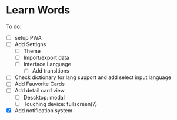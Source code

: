 # Learn Words

To do: 

- [ ] setup PWA 
- [ ] Add Settigns 
  - [ ] Theme
  - [ ] Import/export data
  - [ ] Interface Language
    - [ ] Add transltions
- [ ] Check dictionary for lang support and add select input language
- [ ] Add Fauvorite Cards
- [ ] Add detail card view
  - [ ] Descktop: modal
  - [ ] Touching device: fullscreen(?)
- [x] Add notification system
